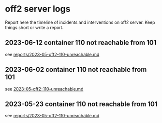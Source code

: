# off2 server logs

Report here the timeline of incidents and interventions on off2 server.
Keep things short or write a report.

## 2023-06-12 container 110 not reachable from 101

see [reports/2023-05-off2-110-unreachable.md](./reports/2023-05-off2-110-unreachable.md)

## 2023-06-02 container 110 not reachable from 101

see [2023-05-off2-110-unreachable.md](./reports/2023-05-off2-110-unreachable.md)

## 2023-05-23 container 110 not reachable from 101

see [reports/2023-05-off2-110-unreachable.md](./reports/2023-05-off2-110-unreachable.md)
